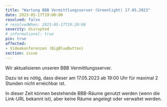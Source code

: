 ```yaml
---
title: "Wartung BBB Vermittlungsserver (Greenlight) 17.05.2023"
date: 2023-05-17T19:00:00
resolved: false
# resolvedWhen: 2023-05-17T19:20:00
severity: disrupted
# informational: true
pin: true 
affected:
- Videokonferenzen (BigBlueButton)
section: issue
---
```


Wir aktualisieren unseren BBB Vermittlungsserver.

Dazu ist es nötig, dass dieser am 17.05.2023 ab 19:00 Uhr für maximal 2 Stunden nicht erreichbar ist.

In dieser Zeit können bestehende BBB-Räume genutzt werden (wenn die Link-URL bekannt ist), aber keine Räume angelegt oder verwaltet werden.
